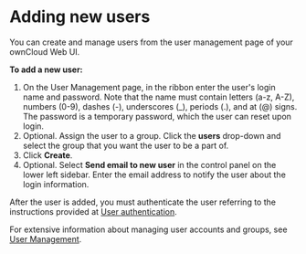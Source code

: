 # Adding new users
You can create and manage users from the user management page of your ownCloud Web UI. 

**To add a new user:**

1. On the User Management page, in the ribbon enter the user's login name and password. Note that the name must contain letters (a-z, A-Z), numbers (0-9), dashes (-), underscores (_), periods (.), and at (@) signs. 
The password is a temporary password, which the user can reset upon login. 
2. Optional. Assign the user to a group. Click the **users** drop-down and select the group that you want the user to be a part of.
3. Click **Create**.
4. Optional. Select **Send email to new user** in the control panel on the lower left sidebar. Enter the email address to notify the user about the  login information. 

After the user is added, you must authenticate the user referring to the instructions provided at [User authentication](https://doc.owncloud.org/server/10.0/admin_manual/configuration/user/user_auth_ftp_smb_imap.html).

For extensive information about managing user accounts and groups, see [User Management](https://doc.owncloud.org/server/10.0/admin_manual/configuration/user/user_configuration.html).


